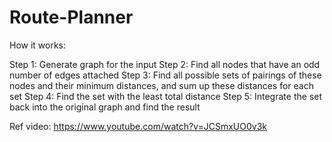 # Route-Planner
How it works:

Step 1: Generate graph for the input 
Step 2: Find all nodes that have an odd number of edges attached 
Step 3: Find all possible sets of pairings of these nodes and their minimum distances, and sum up these distances for each set 
Step 4: Find the set with the least total distance 
Step 5: Integrate the set back into the original graph and find the result 

Ref video: https://www.youtube.com/watch?v=JCSmxUO0v3k


